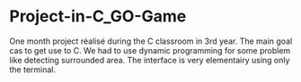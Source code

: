 # Project-in-C_GO-Game

One month project réalisé during the C classroom in 3rd year. The main goal cas to get use to C. We had to use dynamic programming for some problem like detecting surrounded area. The interface is very elementairy using only the terminal. 

